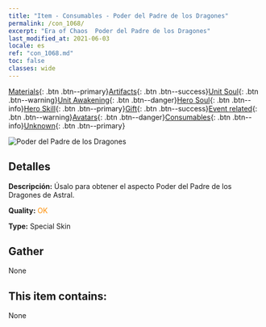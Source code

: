 ```yaml
---
title: "Item - Consumables - Poder del Padre de los Dragones"
permalink: /con_1068/
excerpt: "Era of Chaos  Poder del Padre de los Dragones"
last_modified_at: 2021-06-03
locale: es
ref: "con_1068.md"
toc: false
classes: wide
---
```

 [Materials](/ItemsES/){: .btn .btn--primary}[Artifacts](/ItemsES/Artifacts/){: .btn .btn--success}[Unit Soul](/ItemsES/UnitSoul/){: .btn .btn--warning}[Unit Awakening](/ItemsES/UnitAwakening/){: .btn .btn--danger}[Hero Soul](/ItemsES/HeroSoul/){: .btn .btn--info}[Hero Skill](/ItemsES/HeroSkill/){: .btn .btn--primary}[Gift](/ItemsES/Gift/){: .btn .btn--success}[Event related](/ItemsES/Events/){: .btn .btn--warning}[Avatars](/ItemsES/Avatars/){: .btn .btn--danger}[Consumables](/ItemsES/Consumables/){: .btn .btn--info}[Unknown](/ItemsES/Unknown/){: .btn .btn--primary}

 ![Poder del Padre de los Dragones](/images/h/h_Astral4.jpg)

## Detalles
 **Descripción:** Úsalo para obtener el aspecto Poder del Padre de los Dragones de Astral.

 **Quality:** <span style="color: #FF8C00">OK</span>

 **Type:** Special Skin

## Gather

  None

## This item contains:

  None


